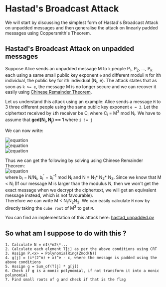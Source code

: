 # Hastad's Broadcast Attack

We will start by discussing the simplest form of Hastad's Broadcast Attack on unpadded messages and then generalise the attack on linearly padded messages using Coppersmith's Theorem.

## Hastad's Broadcast Attack on unpadded messages
Suppose Alice sends an unpadded message M to `k` people P<sub>1</sub>, P<sub>2</sub>, ..., P<sub>k</sub> each using a same small public key exponent `e` and different moduli `N` for ith individual, the public key for ith individual (N<sub>i</sub>, e). The attack states that as soon as `k >= e`, the message M is no longer secure and we can recover it easily using [Chinese Remainder Theorem](https://crypto.stanford.edu/pbc/notes/numbertheory/crt.html).

Let us understand this attack using an example: Alice sends a message `M` to 3 three different people using the same public key exponent `e = 3`. Let the ciphertext received by `i`th receiver be C<sub>i</sub> where C<sub>i</sub> = M<sup>3</sup> mod N<sub>i</sub>. We have to assume that **gcd(N<sub>i</sub>, N<sub>j</sub>) == 1** where `i != j`

We can now write:

![equation](https://github.com/noxious-dervisious/Begineer-s-Challenge/blob/master/CTF%20Challenges/HastardBroadcast/1.gif)  
![equation](https://github.com/noxious-dervisious/Begineer-s-Challenge/blob/master/CTF%20Challenges/HastardBroadcast/2.gif)  
![equation](https://github.com/noxious-dervisious/Begineer-s-Challenge/blob/master/CTF%20Challenges/HastardBroadcast/3.gif)  

Thus we can get the following by solving using Chinese Remainder Theorem:  
![equation](https://github.com/noxious-dervisious/Begineer-s-Challenge/blob/master/CTF%20Challenges/HastardBroadcast/4.gif)  
where b<sub>i</sub> = N/N<sub>i</sub>, b<sub>i</sub><sup>'</sup> = b<sub>i</sub><sup>-1</sup> mod N<sub>i</sub> and N = N<sub>1</sub>\* N<sub>2</sub>\* N<sub>3</sub>. Since we know that M < N<sub>i</sub> (If our message M is larger than the modulus N, then we won't get the exact message when we decrypt the ciphertext, we will get an equivalent message instead, which is not favourable).   
Therefore we can write M < N<sub>1</sub>N<sub>2</sub>N<sub>3</sub>. We can easily calculate `M` now by directly taking the `cube root` of M<sup>3</sup> to get `M`.

You can find an implementation of this attack here: [hastad_unpadded.py](exploit.py)

## So what am I suppose to do with this ?
```
1. Calculate N = n1\*n2\*...
2. Calculate each element T[j] as per the above conditions using CRT
3. Assign P.<x> = PolynomialRing(Zmod(N))
4. g[j] = (i*(2^m) + x)^e - c, where the message is padded using the above conditions
5. Assign g = Sum_of(T[j] * g[j])
6. Check if g is a monic polynomial, if not transform it into a monic polynomial
7. Find small roots of g and check if that is the flag
```
